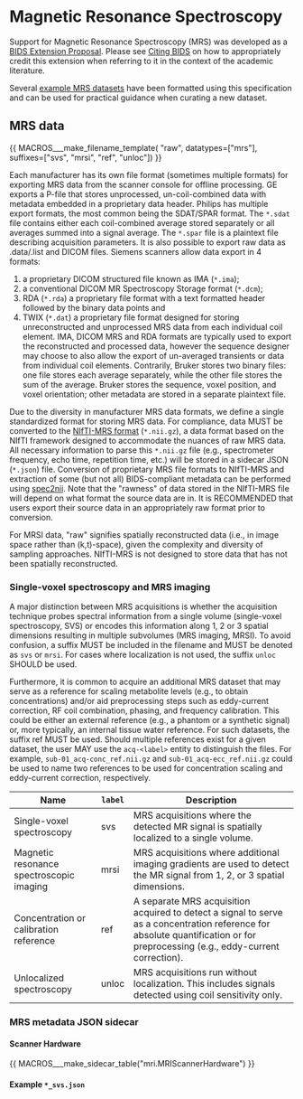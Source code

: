 # Magnetic Resonance Spectroscopy

Support for Magnetic Resonance Spectroscopy (MRS) was developed as a
[BIDS Extension Proposal](../07-extensions.md#bids-extension-proposals).
Please see [Citing BIDS](../01-introduction.md#citing-bids)
on how to appropriately credit this extension when referring to it in the
context of the academic literature.

Several [example MRS datasets](https://github.com/bids-standard/bids-examples#mrs-datasets)
have been formatted using this specification and can be used for practical guidance when curating a new dataset.

## MRS data

<!--
This block generates filename templates.
The inputs for this macro can be found in the directory
  src/schema/rules/files
and a guide for using macros can be found at
 https://github.com/bids-standard/bids-specification/blob/master/macros_doc.md
-->
{{ MACROS___make_filename_template(
   "raw",
   datatypes=["mrs"],
   suffixes=["svs", "mrsi", "ref", "unloc"])
}}

Each manufacturer has its own file format (sometimes multiple formats) for exporting MRS data from the scanner console for offline processing.
GE exports a P-file that stores unprocessed, un-coil-combined data with metadata embedded in a proprietary data header.
Philips has multiple export formats, the most common being the SDAT/SPAR format.
The `*.sdat` file contains either each coil-combined average stored separately or all averages summed into a signal average.
The `*.spar` file is a plaintext file describing acquisition parameters.
It is also possible to export raw data as .data/.list and DICOM files.
Siemens scanners allow data export in 4 formats:
1) a proprietary DICOM structured file known as IMA (`*.ima`);
2) a conventional DICOM MR Spectroscopy Storage format (`*.dcm`);
3) RDA (`*.rda`) a proprietary file format with a text formatted header followed by the binary data points and
4) TWIX (`*.dat`) a proprietary file format designed for storing unreconstructed and unprocessed MRS data from each individual coil element.
IMA, DICOM MRS and RDA formats are typically used to export the reconstructed and processed data,
however the sequence designer may choose to also allow the export of un-averaged transients or data from individual coil elements.
Contrarily, Bruker stores two binary files: one file stores each average separately,
while the other file stores the sum of the average.
Bruker stores the sequence, voxel position, and voxel orientation;
other metadata are stored in a separate plaintext file.

Due to the diversity in manufacturer MRS data formats, we define a single standardized format for storing MRS data.
For compliance, data MUST be converted to the [NIfTI-MRS format](https://onlinelibrary.wiley.com/doi/10.1002/mrm.29418) (`*.nii.gz`),
a data format based on the NIfTI framework designed to accommodate the nuances of raw MRS data.
All necessary information to parse this `*.nii.gz` file (e.g., spectrometer frequency,
echo time, repetition time, etc.) will be stored in a sidecar JSON (`*.json`) file.
Conversion of proprietary MRS file formats to NIfTI-MRS and extraction of
some (but not all) BIDS-compliant metadata can be performed using [spec2nii](https://github.com/wtclarke/spec2nii).
Note that the "rawness" of data stored in the NIfTI-MRS file will depend
on what format the source data are in.
It is RECOMMENDED that users export their source data in an appropriately raw format
prior to conversion.

For MRSI data, "raw" signifies spatially reconstructed data
(i.e., in image space rather than (k,t)-space),
given the complexity and diversity of sampling approaches.
NIfTI-MRS is not designed to store data that has not been spatially reconstructed.

### Single-voxel spectroscopy and MRS imaging

A major distinction between MRS acquisitions is whether the acquisition technique probes
spectral information from a single volume (single-voxel spectroscopy, SVS)
or encodes this information along 1, 2 or 3 spatial dimensions
resulting in multiple subvolumes (MRS imaging, MRSI).
To avoid confusion, a suffix MUST be included in the filename and MUST be denoted as `svs` or `mrsi`.
For cases where localization is not used, the suffix `unloc` SHOULD be used.

Furthermore, it is common to acquire an additional MRS dataset that may serve
as a reference for scaling metabolite levels (e.g., to obtain concentrations)
and/or aid preprocessing steps such as eddy-current correction, RF coil combination, phasing, and frequency calibration.
This could be either an external reference (e.g., a phantom or a synthetic signal) or,
more typically, an internal tissue water reference.
For such datasets, the suffix ref MUST be used.
Should multiple references exist for a given dataset, the user MAY use the `acq-<label>` entity to distinguish the files.
For example, `sub-01_acq-conc_ref.nii.gz` and `sub-01_acq-ecc_ref.nii.gz` could be used
to name two references to be used for concentration scaling and eddy-current correction, respectively.

| **Name**                                        | **`label`**         | **Description**                                                                                                                                                                                      |
| ------------------------------------------------- | ------------------------ | ---------------------------------------------------------------------------------------------------------------------------------------------------------------------------------------------------- |
| Single-voxel spectroscopy | svs                   | MRS acquisitions where the detected MR signal is spatially localized to a single volume.                           |
| Magnetic resonance spectroscopic imaging | mrsi                   | MRS acquisitions where additional imaging gradients are used to detect the MR signal from 1, 2, or 3 spatial dimensions.                          |
| Concentration or calibration reference | ref                   | A separate MRS acquisition acquired to detect a signal to serve as a concentration reference for absolute quantification or for preprocessing (e.g., eddy-current correction).                          |
| Unlocalized spectroscopy | unloc                   | MRS acquisitions run without localization. This includes signals detected using coil sensitivity only.                           |

### MRS metadata JSON sidecar

#### Scanner Hardware

<!-- This block generates a metadata table.
These tables are defined in
  src/schema/rules/sidecars
The definitions of the fields specified in these tables may be found in
  src/schema/objects/metadata.yaml
A guide for using macros can be found at
 https://github.com/bids-standard/bids-specification/blob/master/macros_doc.md
-->
{{ MACROS___make_sidecar_table("mri.MRIScannerHardware") }}

#### Example `*_svs.json`
